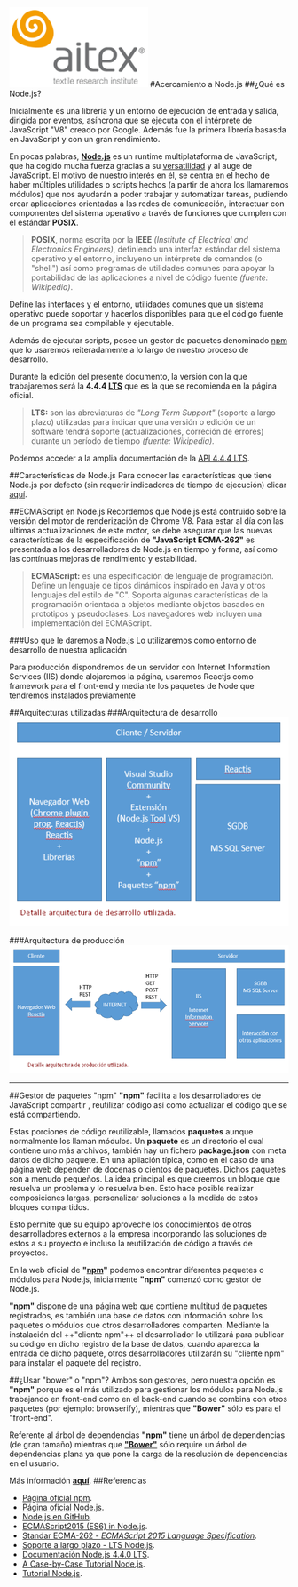 ![logo_aitex.png](images/logo_aitex_min.png "Logotipo de Aitex")
#Acercamiento a Node.js
##¿Qué es Node.js?

Inicialmente es una librería y un entorno de ejecución de entrada y salida, dirigida por eventos, asíncrona que se ejecuta con el intérprete de JavaScript "V8" creado por Google. Además fue la primera librería basasda en JavaScript y con un gran rendimiento.

En pocas palabras, **[Node.js][webNode]** es un runtime multiplataforma de JavaScript, que ha cogido mucha fuerza gracias a su [versatilidad] y al auge de JavaScript. El motivo de nuestro interés en él, se centra en el hecho de haber múltiples utilidades o scripts hechos (a partir de ahora los llamaremos módulos) que nos ayudarán a poder trabajar y automatizar tareas, pudiendo crear aplicaciones orientadas a las redes de comunicación, interactuar con componentes del sistema operativo a través de funciones que cumplen con el estándar **POSIX**.

> **POSIX**, norma escrita por la **IEEE** _(Institute of Electrical and Electronics Engineers)_, definiendo una interfaz estándar del sistema operativo y el entorno, incluyeno un intérprete de comandos (o "shell") así como programas de utilidades comunes para apoyar la portabilidad de las aplicaciones a nivel de código fuente *(fuente: Wikipedia)*.

Define las interfaces y el entorno, utilidades comunes que un sistema operativo puede soportar y hacerlos disponibles para que el código fuente de un programa sea compilable y ejecutable.

Además de ejecutar scripts, posee un gestor de paquetes denominado [npm] que lo usaremos reiteradamente a lo largo de nuestro proceso de desarrollo.

Durante la edición del presente documento, la versión con la que trabajaremos será la **4.4.4 [LTS][enLTS]** que es la que se recomienda en la página oficial.

>**LTS:** son las abreviaturas de *"Long Term Support"* (soporte a largo plazo) utilizadas para indicar que una versión o edición de un software tendrá soporte (actualizaciones, correción de errores) durante un período de tiempo *(fuente: Wikipedia).*

Podemos acceder a la amplia documentación de la [API 4.4.4 LTS][docApiNode].

##Características de Node.js
Para conocer las características que tiene Node.js por defecto (sin requerir indicadores de tiempo de ejecución) clicar [aquí][linkECMAScript].  


##ECMAScript en Node.js
Recordemos que Node.js está contruido sobre la versión del motor de renderización de Chrome V8. Para estar al día con las últimas actualizaciones de este motor, se debe asegurar que las nuevas características de la especificación de **"JavaScript ECMA-262"** es presentada a los desarrolladores de Node.js en tiempo y forma, así como las contínuas mejoras de rendimiento y estabilidad.

>**ECMAScript:** es una especificación de lenguaje de programación. Define un lenguaje de tipos dinámicos inspirado en Java y otros lenguajes del estilo de "C". Soporta algunas características de la programación orientada a objetos mediante objetos basados en prototipos y pseudoclases. Los navegadores web incluyen una implementación del ECMAScript.  

###Uso que le daremos a Node.js
Lo utilizaremos como entorno de desarrollo de nuestra aplicación 

Para producción dispondremos de un servidor con Internet Information Services (IIS) donde alojaremos la página, usaremos Reactjs como framework para el front-end y mediante los paquetes de Node que tendremos instalados previamente

##Arquitecturas utilizadas
###Arquitectura de desarrollo
![arquitectura_desarrollo.png](images/arquitectura_desarrollo.png)

###Arquitectura de producción
![arquitectura_produccion.png](images/arquitectura_produccion.png)
***
##Gestor de paquetes "npm"
**"npm"** facilita a los desarrolladores de JavaScript compartir , reutilizar código así como actualizar el código que se está compartiendo.  

Estas porciones de código reutilizable, llamados **paquetes** aunque  normalmente los llaman módulos. Un **paquete** es un directorio el cual contiene uno más archivos, también hay un fichero **package.json** con meta datos de dicho paquete. En una apliación típica, como en el caso de una página web dependen de docenas o cientos de paquetes. Dichos paquetes son a menudo pequeños. La idea principal es que creemos un bloque que resuelva un problema y lo resuelva bien. Esto hace posible realizar composiciones largas, personalizar soluciones a la medida de estos bloques compartidos.   

Esto permite que su equipo aproveche los conocimientos de otros desarrolladores externos a la empresa incorporando las soluciones de estos a su proyecto e incluso la reutilización de código a través de proyectos.  

En la web oficial de **"[npm]"** podemos encontrar diferentes paquetes o módulos para Node.js, inicialmente **"npm"** comenzó como gestor de Node.js.  

**"npm"** dispone de una página web que contiene multitud de paquetes registrados, es también una base de datos con información sobre los paquetes o módulos que otros desarrolladores comparten. Mediante la instalación del ++"cliente npm"++ el desarrollador lo utilizará para publicar su código en dicho registro de la base de datos, cuando aparezca la entrada de dicho paquete, otros desarrolladores utilizarán su "cliente npm" para instalar el paquete del registro. 

##¿Usar "bower" o "npm"?
Ambos son gestores, pero nuestra opción es **"npm"** porque es el más utilizado para gestionar los módulos para Node.js trabajando en front-end como en el back-end cuando se combina con otros paquetes (por ejemplo: browserify), mientras que **"Bower"** sólo es para el "front-end". 

Referente al árbol de dependencias **"npm"** tiene un árbol de dependencias (de gran tamaño) mientras que **["Bower"][webBower]** sólo require un árbol de dependencias plana ya que pone la carga de la resolución de dependencias en el usuario.  

Más información **[aquí][bowerVSnpm]**.
##Referencias
+ [Página oficial npm](https://docs.npmjs.com/getting-started/what-is-npm).
+ [Página oficial Node.js](https://nodejs.org/en/).
+ [Node.js en GitHub](https://github.com/nodejs/nodejs.org).
+ [ECMAScript2015 (ES6) in Node.js](https://nodejs.org/en/docs/es6/).
+ [Standar ECMA-262 - *ECMAScript 2015 Language Specification*](http://www.ecma-international.org/publications/standards/Ecma-262.htm).
+ [Soporte a largo plazo - LTS Node.js](https://github.com/nodejs/LTS#lts_schedule).
+ [Documentación Node.js 4.4.0 LTS](https://nodejs.org/dist/latest-v4.x/docs/api/).
+ [A Case-by-Case Tutorial Node.js](https://www.toptal.com/nodejs/why-the-hell-would-i-use-node-js).
+ [Tutorial Node.js](http://www.tutorialspoint.com/nodejs).

<!--  Referencias y enlaces a las fuentes -->
[webNode]:https://nodejs.org/en/
[versatilidad]:http://www.nodehispano.com/2011/11/que-es-node-js-nodejs/
[npm]:https://www.npmjs.com/
[enLTS]:https://github.com/nodejs/LTS#lts_schedule
[linkECMAScript]:https://nodejs.org/en/docs/es6/
[docApiNode]:https://nodejs.org/dist/latest-v4.x/docs/api/
[bowerVSnpm]:http://stackoverflow.com/questions/18641899/what-is-the-difference-between-bower-and-npm
[webBower]:https://www.npmjs.com/package/bower